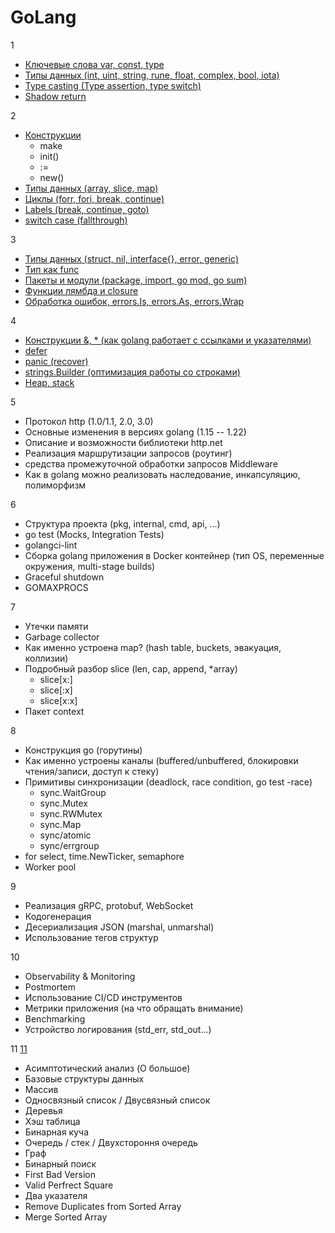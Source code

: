 # GoLang

1
- [Ключевые слова var, const, type](https://github.com/ValikoDorodnov/www_helper/blob/master/grades/golang/knowledge/g1.md#1)
- [Типы данных (int, uint, string, rune, float, complex, bool, iota)](https://github.com/ValikoDorodnov/www_helper/blob/master/grades/golang/knowledge/g1.md#2)
- [Type casting (Type assertion, type switch)](https://github.com/ValikoDorodnov/www_helper/blob/master/grades/golang/knowledge/g1.md#3)
- [Shadow return](https://github.com/ValikoDorodnov/www_helper/blob/master/grades/golang/knowledge/g1.md#4)

2
- [Конструкции](https://github.com/ValikoDorodnov/www_helper/blob/master/grades/golang/knowledge/g2.md#1)
  - make
  - init()
  - :=
  - new()
- [Типы данных (array, slice, map)](https://github.com/ValikoDorodnov/www_helper/blob/master/grades/golang/knowledge/g2.md#2)
- [Циклы (forr, fori, break, continue)](https://github.com/ValikoDorodnov/www_helper/blob/master/grades/golang/knowledge/g2.md#3)
- [Labels (break, continue, goto)](https://github.com/ValikoDorodnov/www_helper/blob/master/grades/golang/knowledge/g2.md#3)
- [switch case (fallthrough)](https://github.com/ValikoDorodnov/www_helper/blob/master/grades/golang/knowledge/g2.md#4)

3
- [Типы данных (struct, nil, interface{}, error, generic)](https://github.com/ValikoDorodnov/www_helper/blob/master/grades/golang/knowledge/g3.md#1)
- [Тип как func](https://github.com/ValikoDorodnov/www_helper/blob/master/grades/golang/knowledge/g3.md#2)
- [Пакеты и модули (package, import, go mod, go sum)](https://github.com/ValikoDorodnov/www_helper/blob/master/grades/golang/knowledge/g3.md#3)
- [Функции лямбда и closure](https://github.com/ValikoDorodnov/www_helper/blob/master/grades/golang/knowledge/g3.md#4)
- [Обработка ошибок, errors.Is, errors.As, errors.Wrap](https://github.com/ValikoDorodnov/www_helper/blob/master/grades/golang/knowledge/g3.md#5)

4
- [Конструкции &, * (как golang работает с ссылками и указателями)](https://github.com/ValikoDorodnov/www_helper/blob/master/grades/golang/knowledge/g4.md#1)
- [defer](https://github.com/ValikoDorodnov/www_helper/blob/master/grades/golang/knowledge/g4.md#2)
- [panic (recover)](https://github.com/ValikoDorodnov/www_helper/blob/master/grades/golang/knowledge/g4.md#3)
- [strings.Builder (оптимизация работы со строками)](https://github.com/ValikoDorodnov/www_helper/blob/master/grades/golang/knowledge/g4.md#4)
- [Heap, stack](https://github.com/ValikoDorodnov/www_helper/blob/master/grades/golang/knowledge/g4.md#5)

5
- Протокол http (1.0/1.1, 2.0, 3.0)
- Основные изменения в версиях golang (1.15 -- 1.22)
- Описание и возможности библиотеки http.net
- Реализация маршрутизации запросов (роутинг)
- средства промежуточной обработки запросов Middleware
- Как в golang можно реализовать наследование, инкапсуляцию, полиморфизм

6
- Структура проекта (pkg, internal, cmd, api, ...)
- go test (Mocks, Integration Tests)
- golangci-lint
- Сборка golang приложения в Docker контейнер (тип OS, переменные окружения, multi-stage builds)
- Graceful shutdown
- GOMAXPROCS

7
- Утечки памяти
- Garbage collector
- Как именно устроена map? (hash table, buckets, эвакуация, коллизии)
- Подробный разбор slice (len, cap, append, *array)
  - slice[x:]
  - slice[:x]
  - slice[x:x]
- Пакет context

8
- Конструкция go (горутины)
- Как именно устроены каналы (buffered/unbuffered, блокировки чтения/записи, доступ к стеку)
- Примитивы синхронизации (deadlock, race condition, go test -race)
  - sync.WaitGroup
  - sync.Mutex
  - sync.RWMutex
  - sync.Map
  - sync/atomic
  - sync/errgroup
- for select, time.NewTicker, semaphore
- Worker pool

9
- Реализация gRPC, protobuf, WebSocket
- Кодогенерация
- Десериализация JSON (marshal, unmarshal)
- Использование тегов структур

10
- Observability & Monitoring
- Postmortem
- Использование CI/CD инструментов
- Метрики приложения (на что обращать внимание)
- Benchmarking
- Устройство логирования (std_err, std_out...)

11 [11](https://github.com/ValikoDorodnov/www_helper/blob/master/grades/golang/knowledge/g11.md)
- Асимптотический анализ (O большое)
- Базовые структуры данных
 - Массив
 - Односвязный список / Двусвязный список
 - Деревья
 - Хэш таблица
 - Бинарная куча
 - Очередь / стек / Двухстороння очередь
 - Граф
- Бинарный поиск
 - First Bad Version
 - Valid Perfrect Square
- Два указателя
 - Remove Duplicates from Sorted Array
 - Merge Sorted Array